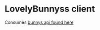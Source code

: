 # LovelyBunnyss client

Consumes [bunnys api found here](https://github.com/ItsAlbi007/lovelybunnys)
